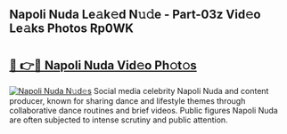 ## Napoli Nuda Le𝚊k𝚎d N𝚞𝚍e - Part-03z Vid𝚎o Le𝚊ks Photos Rp0WK

# <h2><a href="http://fbddor.evod.top/?m=Napoli+Nuda">🔗 👉🔴 Napoli Nuda Vid𝚎o Ph𝚘t𝚘s</a></h2>

[![Napoli Nuda N𝚞d𝚎s](https://i.imgur.com/8V9OHl7.gif)](http://fbddor.evod.top/?m=Napoli+Nuda)
Social media celebrity Napoli Nuda and content producer, known for sharing dance and lifestyle themes through collaborative dance routines and brief videos. Public figures Napoli Nuda are often subjected to intense scrutiny and public attention. 
